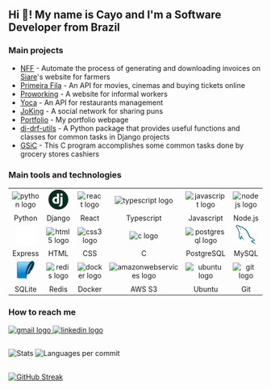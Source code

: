 <h2 align="left">Hi 👋! My name is Cayo and I'm a Software Developer from Brazil</h2>

### Main projects

- <a href="https://github.com/cayo-rodrigues/nff" target="_blank">NFF</a> - Automate the process of generating and downloading invoices on <a href="https://www2.fazenda.mg.gov.br/sol/" target="_blank">Siare</a>'s website for farmers
- <a href="https://github.com/cayo-rodrigues/primeira-fila" target="_blank">Primeira Fila</a> - An API for movies, cinemas and buying tickets online
- <a href="https://github.com/cayo-rodrigues/proworking" target="_blank">Proworking</a> - A website for informal workers
- <a href="https://github.com/cayo-rodrigues/yoca" target="_blank">Yoca</a> - An API for restaurants management
- <a href="https://github.com/cayo-rodrigues/joking" target="_blank">JoKing</a> - A social network for sharing puns
- <a href="https://portfolio-cayo-rodrigues.vercel.app/" target="_blank">Portfolio</a> - My portfolio webpage
- <a href="https://github.com/cayo-rodrigues/dj-drf-utils" target="_blank">dj-drf-utils</a> - A Python package that provides useful functions and classes for common tasks in Django projects
- <a href="https://github.com/cayo-rodrigues/gsic" target="_blank">GSiC</a> - This C program accomplishes some common tasks done by grocery stores cashiers

### Main tools and technologies

<table>
  <tr>
    <td align="center" ><img src="https://cdn.jsdelivr.net/gh/devicons/devicon/icons/python/python-original.svg" height="40" width="40" alt="python logo" title="Python" /></td>
    <td align="center"><img src="./assets/dj.png" height="40" width="40" alt="django logo" title="Django" /></td>
    <td align="center"><img src="https://cdn.jsdelivr.net/gh/devicons/devicon/icons/react/react-original.svg" height="40" width="40" alt="react logo" title="React" /></td>
    <td align="center"><img src="https://cdn.jsdelivr.net/gh/devicons/devicon/icons/typescript/typescript-plain.svg" height="40" width="40" alt="typescript logo" title="Typescript"  /></td>
    <td align="center"><img src="https://cdn.jsdelivr.net/gh/devicons/devicon/icons/javascript/javascript-plain.svg" height="40" width="40" alt="javascript logo" title="Javascript"  /></td>
    <td align="center"><img src="https://cdn.jsdelivr.net/gh/devicons/devicon/icons/nodejs/nodejs-original.svg" height="40" width="40" alt="nodejs logo" title="Node.js"  /></td>
  </tr>
  <tr>
    <td align="center">Python</td>
    <td align="center">Django</td>
    <td align="center">React</td>
    <td align="center">Typescript</td>
    <td align="center">Javascript</td>
    <td align="center">Node.js</td>
  </tr>
  
  <tr>
    <td align="center"><img src="./assets/express.svg" height="40" width="40" alt="express logo" title="Express"  /></td>
    <td align="center"><img src="https://cdn.jsdelivr.net/gh/devicons/devicon/icons/html5/html5-original.svg" height="40" width="40" alt="html5 logo" title="HTML"  /></td>
    <td align="center"><img src="https://cdn.jsdelivr.net/gh/devicons/devicon/icons/css3/css3-original.svg" height="40" width="40" alt="css3 logo" title="CSS"  /></td>
    <td align="center"><img src="https://cdn.jsdelivr.net/gh/devicons/devicon/icons/c/c-original.svg" height="40" width="40" alt="c logo" title="C"  /></td>
    <td align="center"><img src="https://cdn.jsdelivr.net/gh/devicons/devicon/icons/postgresql/postgresql-original.svg" height="40" width="40" alt="postgresql logo" title="PostgreSQL"  /></td>
    <td align="center"><img src="https://github.com/devicons/devicon/blob/v2.15.1/icons/mysql/mysql-original.svg" height="40" width="40" alt="mysql logo" title="MySQL"  /></td>
  </tr>
  <tr>
    <td align="center">Express</td>
    <td align="center">HTML</td>
    <td align="center">CSS</td>
    <td align="center">C</td>
    <td align="center">PostgreSQL</td>
    <td align="center">MySQL</td>
  </tr>
  
  <tr>
    <td align="center"><img src="assets/sqlite.png" height="40" width="40" alt="sqlite logo" title="SQLite"  /></td>
    <td align="center"><img src="https://cdn.jsdelivr.net/gh/devicons/devicon/icons/redis/redis-original.svg" height="40" width="40" alt="redis logo" title="Redis"  /></td>
    <td align="center"><img src="https://cdn.jsdelivr.net/gh/devicons/devicon/icons/docker/docker-original.svg" height="40" width="40" alt="docker logo" title="Docker"  /></td>
    <td align="center"><img src="https://cdn.jsdelivr.net/gh/devicons/devicon/icons/amazonwebservices/amazonwebservices-original.svg" height="40" width="40" alt="amazonwebservices logo" title="Amazon S3" /></td>
    <td align="center"><img src="https://cdn.jsdelivr.net/gh/devicons/devicon/icons/ubuntu/ubuntu-plain.svg" height="40" width="40" alt="ubuntu logo" title="Ubuntu"  /></td>
    <td align="center"><img src="https://cdn.jsdelivr.net/gh/devicons/devicon/icons/git/git-original.svg" height="40" width="40" alt="git logo" title="Git"  /></td>
  </tr>
  <tr>
    <td align="center">SQLite</td>
    <td align="center">Redis</td>
    <td align="center">Docker</td>
    <td align="center">AWS S3</td>
    <td align="center">Ubuntu</td>
    <td align="center">Git</td>
  </tr>
</table>

### How to reach me

<div align="left" style="margin-top: 12px" >
  <a href="mailto:cayo.rodrigues1914@gmail.com" target="_blank">
    <img src="https://img.shields.io/static/v1?message=Gmail&logo=gmail&label=&color=D14836&logoColor=white&labelColor=&style=for-the-badge" height="35" alt="gmail logo"  />
  </a>
  <a href="https://www.linkedin.com/in/cayo-rodrigues/" target="_blank">
    <img src="https://img.shields.io/static/v1?message=LinkedIn&logo=linkedin&label=&color=0077B5&logoColor=white&labelColor=&style=for-the-badge" height="35" alt="linkedin logo"  />
  </a>
</div>

##

![Stats](http://github-profile-summary-cards.vercel.app/api/cards/stats?username=cayo-rodrigues&theme=tokyonight)
![Languages per commit](http://github-profile-summary-cards.vercel.app/api/cards/most-commit-language?username=cayo-rodrigues&theme=tokyonight)
##
[![GitHub Streak](https://streak-stats.demolab.com?user=cayo-rodrigues&theme=tokyonight&hide_border=true)](https://git.io/streak-stats)
